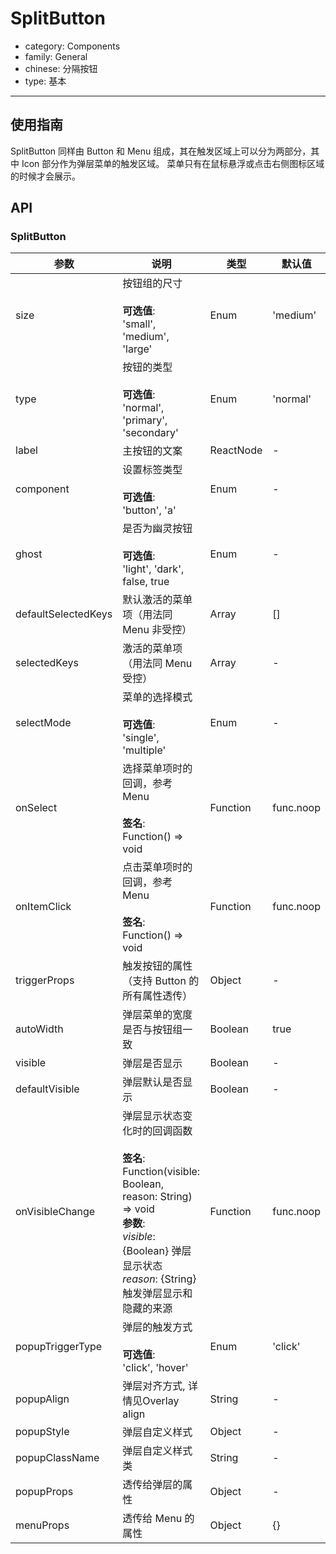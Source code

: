 # SplitButton

-   category: Components
-   family: General
-   chinese: 分隔按钮
-   type: 基本

---

## 使用指南

SplitButton 同样由 Button 和 Menu 组成，其在触发区域上可以分为两部分，其中 Icon 部分作为弹层菜单的触发区域。
菜单只有在鼠标悬浮或点击右侧图标区域的时候才会展示。

## API

### SplitButton

| 参数                  | 说明                                                                                                                                                               | 类型        | 默认值       |
| ------------------- | ---------------------------------------------------------------------------------------------------------------------------------------------------------------- | --------- | --------- |
| size                | 按钮组的尺寸<br><br>**可选值**:<br>'small', 'medium', 'large'                                                                                                             | Enum      | 'medium'  |
| type                | 按钮的类型<br><br>**可选值**:<br>'normal', 'primary', 'secondary'                                                                                                        | Enum      | 'normal'  |
| label               | 主按钮的文案                                                                                                                                                           | ReactNode | -         |
| component           | 设置标签类型<br><br>**可选值**:<br>'button', 'a'                                                                                                                          | Enum      | -         |
| ghost               | 是否为幽灵按钮<br><br>**可选值**:<br>'light', 'dark', false, true                                                                                                          | Enum      | -         |
| defaultSelectedKeys | 默认激活的菜单项（用法同 Menu 非受控）                                                                                                                                           | Array     | \[]       |
| selectedKeys        | 激活的菜单项（用法同 Menu 受控）                                                                                                                                              | Array     | -         |
| selectMode          | 菜单的选择模式<br><br>**可选值**:<br>'single', 'multiple'                                                                                                                  | Enum      | -         |
| onSelect            | 选择菜单项时的回调，参考 Menu<br><br>**签名**:<br>Function() => void                                                                                                           | Function  | func.noop |
| onItemClick         | 点击菜单项时的回调，参考 Menu<br><br>**签名**:<br>Function() => void                                                                                                           | Function  | func.noop |
| triggerProps        | 触发按钮的属性（支持 Button 的所有属性透传）                                                                                                                                       | Object    | -         |
| autoWidth           | 弹层菜单的宽度是否与按钮组一致                                                                                                                                                  | Boolean   | true      |
| visible             | 弹层是否显示                                                                                                                                                           | Boolean   | -         |
| defaultVisible      | 弹层默认是否显示                                                                                                                                                         | Boolean   | -         |
| onVisibleChange     | 弹层显示状态变化时的回调函数<br><br>**签名**:<br>Function(visible: Boolean, reason: String) => void<br>**参数**:<br>_visible_: {Boolean} 弹层显示状态<br>_reason_: {String} 触发弹层显示和隐藏的来源 | Function  | func.noop |
| popupTriggerType    | 弹层的触发方式<br><br>**可选值**:<br>'click', 'hover'                                                                                                                      | Enum      | 'click'   |
| popupAlign          | 弹层对齐方式, 详情见Overlay align                                                                                                                                         | String    | -         |
| popupStyle          | 弹层自定义样式                                                                                                                                                          | Object    | -         |
| popupClassName      | 弹层自定义样式类                                                                                                                                                         | String    | -         |
| popupProps          | 透传给弹层的属性                                                                                                                                                         | Object    | -         |
| menuProps           | 透传给 Menu 的属性                                                                                                                                                     | Object    | {}        |
